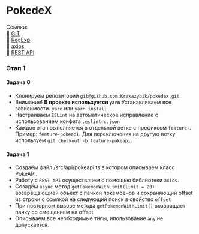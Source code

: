# PokedeX

Ссылки: <br>
:page_with_curl: [GIT](https://marklodato.github.io/visual-git-guide/index-ru.html) <br>
:page_with_curl: [RegExp](https://learn.javascript.ru/regular-expressions) <br>
:page_with_curl: [axios](https://www.digitalocean.com/community/tutorials/react-axios-react-ru) <br>
:page_with_curl: [REST API](https://habr.com/ru/post/351890/) <br>


### Этап 1
#### Задача 0
- Клонируем репозиторий `git@github.com:Krakazybik/pokedex.git`
- Внимание! <b>В проекте используется `yarn`</b> Устанавливаем все зависимости. `yarn` или `yarn install` 
- Настраиваем `ESLint` на автоматическое исправление с использованием конфига `.eslintrc.json`
- Каждое этап выполняется в отдельной ветке с префиксом `feature-`. Пример: `feature-pokeapi`. Для переключения на другую ветку используем `git checkout -b feature-pokeapi`.

#### Задача 1
- Создаём файл /src/api/pokeapi.ts в котором описываем класс PokeAPI.
- Работу с `REST API` осуществляем с помощью библиотеки `axios`.
- Созадём `async` метод 
`getPokemonWithLimit(limit = 20)`
возвращающией объект с пачкой покемоенов и сохраняющий offset из строки с ссылкой на следующий поиск в свойство `offset`
- При повторном вызове метода `getPokemonWithLimit()` возвращает пачку со смещением на offset
- Описываем все необходимые типы, ипользование `any` не допускается.
